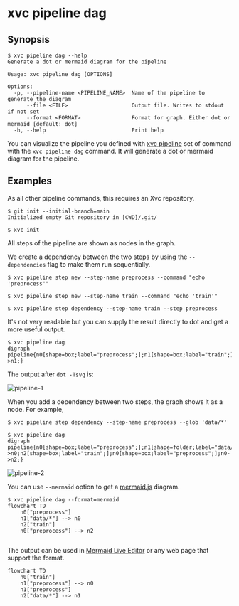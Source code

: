 # xvc pipeline dag

## Synopsis

```console
$ xvc pipeline dag --help
Generate a dot or mermaid diagram for the pipeline

Usage: xvc pipeline dag [OPTIONS]

Options:
  -p, --pipeline-name <PIPELINE_NAME>  Name of the pipeline to generate the diagram
      --file <FILE>                    Output file. Writes to stdout if not set
      --format <FORMAT>                Format for graph. Either dot or mermaid [default: dot]
  -h, --help                           Print help

```

You can visualize the pipeline you defined with [xvc pipeline](/ref/xvc-pipeline/) set of command with the `xvc pipeline
dag` command. It will generate a dot or mermaid diagram for the pipeline.

## Examples

As all other pipeline commands, this requires an Xvc repository.

```console
$ git init --initial-branch=main
Initialized empty Git repository in [CWD]/.git/

$ xvc init
```

All steps of the pipeline are shown as nodes in the graph.

We create a dependency between the two steps by using the `--dependencies` flag to make them run sequentially.

```console
$ xvc pipeline step new --step-name preprocess --command "echo 'preprocess'"

$ xvc pipeline step new --step-name train --command "echo 'train'"

$ xvc pipeline step dependency --step-name train --step preprocess

```
It's not very readable but you can supply the result directly to dot and get a more useful output.

```console
$ xvc pipeline dag
digraph pipeline{n0[shape=box;label="preprocess";];n1[shape=box;label="train";];n0[shape=box;label="preprocess";];n0->n1;}

```

The output after `dot -Tsvg` is:

![pipeline-1](/images/xvc-pipeline-dag-pipeline-1.svg)

When you add a dependency between two steps, the graph shows it as a node. For example, 

```console
$ xvc pipeline step dependency --step-name preprocess --glob 'data/*'

$ xvc pipeline dag
digraph pipeline{n0[shape=box;label="preprocess";];n1[shape=folder;label="data/*";];n1->n0;n2[shape=box;label="train";];n0[shape=box;label="preprocess";];n0->n2;}

```

![pipeline-2](/images/xvc-pipeline-dag-pipeline-2.svg)

You can use `--mermaid` option to get a [mermaid.js](https://mermaid.js.org) diagram.

```
$ xvc pipeline dag --format=mermaid
flowchart TD
    n0["preprocess"]
    n1["data/*"] --> n0
    n2["train"]
    n0["preprocess"] --> n2


```

The output can be used in [Mermaid Live Editor](https://mermaid.live) or any web page that support the format.

```mermaid
flowchart TD
    n0["train"]
    n1["preprocess"] --> n0
    n1["preprocess"]
    n2["data/*"] --> n1
```
